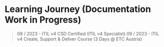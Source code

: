 # Learning Journey (Documentation Work in Progress)


> 09 / 2023 - ITIL v4 CSD Certified (ITIL v4 Specialist)
09 / 2023 - ITIL v4 Create, Support & Deliver Course (3 Days @ ETC Austria)